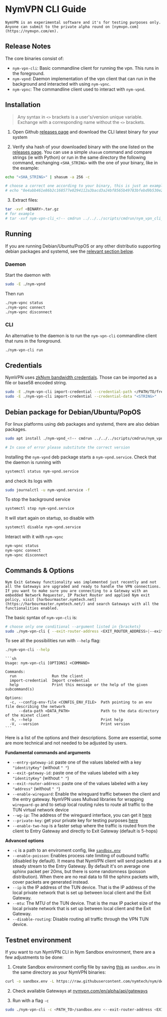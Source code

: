 # NymVPN CLI Guide

```admonish info
NymVPN is an experimental software and it's for testing purposes only. Anyone can submit to the private alpha round on [nymvpn.com](https://nymvpn.com/en).
```

## Release Notes

The core binaries consist of:

- `nym-vpn-cli`: Basic commandline client for running the vpn. This runs in the foreground.
- `nym-vpnd`: Daemon implementation of the vpn client that can run in the background and interacted with using `nym-vpnc`.
- `nym-vpnc`: The commandline client used to interact with `nym-vpnd`.


## Installation

> Any syntax in `<>` brackets is a user's/version unique variable. Exchange with a corresponding name without the `<>` brackets.

1. Open Github [releases page]({{nym_vpn_releases}}) and download the CLI latest binary for your system

2. Verify sha hash of your downloaded binary with the one listed on the [releases page]({{nym_vpn_releases}}). You can use a simple `shasum` command and compare strings (ie with Python) or run in the same directory the following command, exchanging `<SHA_STRING>` with the one of your binary, like in the example:
```sh
echo "<SHA_STRING>" | shasum -a 256 -c

# choose a correct one according to your binary, this is just an example
# echo "0e4abb461e86b2c168577e0294112a3bacd3a24bf8565b49783bfebd9b530e23  nym-vpn-cli_<!-- cmdrun ../../../scripts/cmdrun/nym_vpn_cli_version.sh -->_ubuntu-22.04_amd64.tar.gz" | shasum -a 256 -c
```

3. Extract files:
```sh
tar -xvf <BINARY>.tar.gz
# for example
# tar -xvf nym-vpn-cli_<!-- cmdrun ../../../scripts/cmdrun/nym_vpn_cli_version.sh -->_ubuntu-22.04_x86_64.tar.gz
```

## Running

If you are running Debian/Ubuntu/PopOS or any other distributio supporting debian packages and systemd, see the [relevant section below](#debian-package-for-debianubuntupopos).

### Daemon

Start the daemon with

```sh
sudo -E ./nym-vpnd
```

Then run

```sh
./nym-vpnc status
./nym-vpnc connect
./nym-vpnc disconnect
```

### CLI

An alternative to the daemon is to run the `nym-vpn-cli` commandline client that runs in the foreground.
```sh
./nym-vpn-cli run
```

## Credentials

NymVPN uses [zkNym bandwidth credentials](https://nymtech.net/docs/bandwidth-credentials.html). Those can be imported as a file or base58 encoded string.


```sh
sudo -E ./nym-vpn-cli import-credential --credential-path </PATH/TO/freepass.nym>
sudo -E ./nym-vpn-cli import-credential --credential-data "<STRING>"
```

## Debian package for Debian/Ubuntu/PopOS

For linux platforms using deb packages and systemd, there are also debian packages.

```sh
sudo apt install ./nym-vpnd_<!-- cmdrun ../../../scripts/cmdrun/nym_vpn_cli_version.sh -->-1_amd64.deb ./nym-vpnc_<!-- cmdrun ../../../scripts/cmdrun/nym_vpn_cli_version.sh -->-1_amd64.deb

# In case of error please substitute the correct version
```

Installing the `nym-vpnd` deb package starts a `nym-vpnd.service`. Check that the daemon is running with
```sh
systemctl status nym-vpnd.service
```
and check its logs with
```sh
sudo journalctl -u nym-vpnd.service -f
```
To stop the background service
```sh
systemctl stop nym-vpnd.service
```
It will start again on startup, so disable with
```sh
systemctl disable nym-vpnd.service
```

Interact with it with `nym-vpnc`
```sh
nym-vpnc status
nym-vpnc connect
nym-vpnc disconnect
```

## Commands & Options

```admonish note
Nym Exit Gateway functionality was implemented just recently and not all the Gateways are upgraded and ready to handle the VPN connections. If you want to make sure you are connecting to a Gateway with an embedded Network Requester, IP Packet Router and applied Nym exit policy, visit [harbourmaster.nymtech.net](https://harbourmaster.nymtech.net/) and search Gateways with all the functionalities enabled.
```

The basic syntax of `nym-vpn-cli` is:
```sh
# choose only one conditional --argument listed in {brackets}
sudo ./nym-vpn-cli { --exit-router-address <EXIT_ROUTER_ADDRESS>|--exit-gateway-id <EXIT_GATEWAY_ID>|--exit-gateway-country <EXIT_GATEWAY_COUNTRY> }
```

To see all the possibilities run with `--help` flag:
```sh
./nym-vpn-cli --help
```
~~~admonish example collapsible=true title="Console output"
```sh
Usage: nym-vpn-cli [OPTIONS] <COMMAND>

Commands:
  run                Run the client
  import-credential  Import credential
  help               Print this message or the help of the given subcommand(s)

Options:
  -c, --config-env-file <CONFIG_ENV_FILE>  Path pointing to an env file describing the network
      --data-path <DATA_PATH>              Path to the data directory of the mixnet client
  -h, --help                               Print help
  -V, --version                            Print version
```
~~~

Here is a list of the options and their descriptions. Some are essential, some are more technical and not needed to be adjusted by users.

**Fundamental commands and arguments**

- `--entry-gateway-id`: paste one of the values labeled with a key `"identityKey"` (without `" "`)
- `--exit-gateway-id`: paste one of the values labeled with a key `"identityKey"` (without `" "`)
- `--exit-router-address`: paste one of the values labeled with a key `"address"` (without `" "`)
- `--enable-wireguard`: Enable the wireguard traffic between the client and the entry gateway. NymVPN uses Mullvad libraries for wrapping `wireguard-go` and to setup local routing rules to route all traffic to the TUN virtual network device
- `--wg-ip`: The address of the wireguard interface, you can get it [here](https://nymvpn.com/en/alpha)
- `--private-key`: get your private key for testing purposes [here](https://nymvpn.com/en/alpha)
- `--enable-two-hop` is a faster setup where the traffic is routed from the client to Entry Gateway and directly to Exit Gateway (default is 5-hops)

**Advanced options**

- `-c` is a path to an enviroment config, like [`sandbox.env`](https://raw.githubusercontent.com/nymtech/nym/develop/envs/sandbox.env)
- `--enable-poisson`: Enables process rate limiting of outbound traffic (disabled by default). It means that NymVPN client will send packets at a steady stream to the Entry Gateway. By default it's on average one sphinx packet per 20ms, but there is some randomness (poisson distribution). When there are no real data to fill the sphinx packets with, cover packets are generated instead.
- `--ip` is the IP address of the TUN device. That is the IP address of the local private network that is set up between local client and the Exit Gateway.
- `--mtu`: The MTU of the TUN device. That is the max IP packet size of the local private network that is set up between local client and the Exit Gateway.
- `--disable-routing`: Disable routing all traffic through the VPN TUN device.

## Testnet environment

If you want to run NymVPN CLI in Nym Sandbox environment, there are a few adjustments to be done:

1. Create Sandbox environment config file by saving [this](https://raw.githubusercontent.com/nymtech/nym/develop/envs/sandbox.env) as `sandbox.env` in the same directory as your NymVPN binaries:
```sh
curl -o sandbox.env -L https://raw.githubusercontent.com/nymtech/nym/develop/envs/sandbox.env
```

2. Check available Gateways at [nymvpn.com/en/alpha/api/gateways](https://nymvpn.com/en/alpha/api/gateways)

3. Run with a flag `-c`
```sh
sudo ./nym-vpn-cli -c <PATH_TO>/sandbox.env <--exit-router-address <EXIT_ROUTER_ADDRESS>|--exit-gateway-id <EXIT_GATEWAY_ID>|--exit-gateway-country <EXIT_GATEWAY_COUNTRY>>
```
